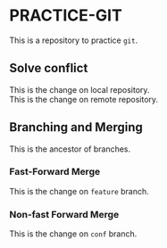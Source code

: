 # PRACTICE-GIT
This is a repository to practice `git`.

## Solve conflict
This is the change on local repository.<br>
This is the change on remote repository.

## Branching and Merging
This is the ancestor of branches.

### Fast-Forward Merge
This is the change on `feature` branch.

### Non-fast Forward Merge
This is the change on `conf` branch.

